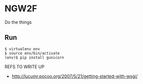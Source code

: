 # NGW2F

Do the things

## Run

```
$ virtualenv env
$ source env/bin/activate
(env)$ pip install gunicorn
```





REFS TO WRITE UP
- http://lucumr.pocoo.org/2007/5/21/getting-started-with-wsgi/